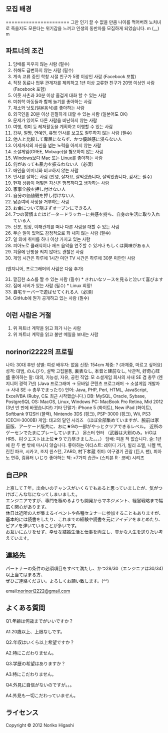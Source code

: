 모집 배경
------
======================
그만 인기 끌 수 없을 만큼 나이를 먹어버려 노처녀로 죽을지도
모른다는 위기감을 느끼고 인생의 동반자를 모집하게 되었습니다. m (__) m

파트너의 조건
------
1. 담배를 피우지 않는 사람 (필수)
2. 취해도 급변하지 않는 사람 (필수)
3. 계속 교류 중인 학창 시절 친구가 5명 이상인 사람 (Facebook 포함)
4. 직장 동료나 업무 관계자를 제외하고 1년 이상 교류한 친구가 20명 이상인 사람 (Facebook 포함)
5. 이웃 사촌과 30분 이상 즐겁게 대화 할 수 있는 사람
6. 미취학 아동들과 함께 놀기를 좋아하는 사람
7. 채소와 낫토(일본음식)를 좋아하는 사람
8. 외국인을 20분 이상 친절하게 대할 수 있는 사람 (일본어도 OK)
9. 문제가 있어도 다른 사람을 비난하지 않는 사람
10. 여행, 취미 등 레저활동을 계획하고 이행할 수 있는 사람
11. 갑부, 얼짱, 연예인, 유명 인사를 보고도 질투하지 않는 사람 (필수)
12. 他人と比較して卑屈にならず、かつ優越感に浸らない人
13. 어제까지의 자신을 넘는 노력을 아끼지 않는 사람
14. 소셜게임(GREE, Mobage)을 혐오하지 않는 사람
15. Windows보다 Mac 또는 Linux를 좋아하는 사람
16. 何があっても暴力を振るわない人（必須）
17. 애인을 어머니와 비교하지 않는 사람
18. 인사를 잘하는 사람 (안녕, 잘자요, 잘먹겠습니다, 잘먹었습니다, 감사는 필수)
19. 현재 상황이 어떻든 자신은 행복하다고 생각하는 사람
20. 家事全般を押し付けない人
21. 自分の価値観を押し付けない人
22. 남존여비 사상을 거부하는 사람
23. お金について隠さずオープンにできる人
24. 7つの習慣またはピータードラッカーに共感を持ち、自身の生活に取り入れている人
25. 신분, 입장, 이해관계를 떠나 다른 사람을 대할 수 있는 사람
26. 무슨 일이 있어도 감정적으로 화 내지 않는 사람 (필수)
27. 일 외에 취미를 하나 이상 가지고 있는 사람
28. 피아노로 클래식이나 재즈 음악을 연주할 수 있거나 もしくは興味がある人
29. 겨울에 난방을 켜지 않아도 괜찮은 사람
30. 게임 시간은 하루에 1시간 미만 TV 시간은 하루에 30분 미만인 사람

(엔지니어, 프로그래머의 사람은 다음 추가)

31. 깔끔한 소스를 짤 수 있는 사람 (필수) * きれいなソースを見ると泣いて喜びます
32. 집에 서버가 있는 사람 (필수) * Linux 희망!
33. 自宅サーバーで遊ばせてくれる人（必須）
34. GitHub에 뭔가 공개하고 있는 사람 (필수)

이런 사람은 거절
------
1. 위 파트너 계약을 읽고 화가 나는 사람
2. 위 파트너 계약을 읽고 불만 메일을 보내는 사람

norinori2222의 프로필
------
나이: 30대 후반
성별: 여성
배우자: 없음
신장: 154cm
체중: ? (과체중, 마르고 싶어요)
성격: 대범, のんびり, 살짝 고집불통, 裏表なし, 本音と建前なし, 낙관적, 好奇心旺盛
좋아하는 말: 대의, 가능성, 자유, 공헌
직업: 모 소셜게임 회사의 사내 SE 겸 총무 (엔지니어 경력 7년)
(Java 프로그래머 → 모바일 콘텐츠 프로그래머 → 소셜게임 개발자 → 사내 SE → 총무でまったり)
언어: Java, PHP, Perl, HTML, JavaScript, ExcelVBA
(Ruby, C도 최근 시작했습니다.)
DB: MySQL, Oracle, Sybase, PostgreSQL
OS: MacOS, Linux, Windows
PC: MacBook Pro Retina, Mid 2012 (3년 반 만에 바꿨습니다!)
기타 단말기: iPhone 5 (화이트), New iPad (화이트), Softbank 912SH (블랙), Nintendo 3DS (핑크), PSP-3000 (핑크), Wii, PS3 (CECH-3000B)
게임: 태고의 달인 시리즈
（ほぼ全部集めていますが、腕前は家庭版、アーケード版共に、おに★9の一部がやっとクリアできるレベル。 近所のゲーセンでたまにプレーしています。）
몬스터 헌터
（武器は大剣のみ。triGはHR5、村クエストは上位★９で力尽きました。。。）
담배: 피운 적 없습니다.
술: 1년에 한 두 번 밖에 마시지 않습니다.
좋아하는 아티스트: 레이디 가가, 빌리 조엘, 니켈 백, 린킨 파크, 시카고, 조지 윈스턴, ZARD, 村下孝蔵
취미: 야구경기 관람 (巨人 팬), 피아노 연주, 컴퓨터 いじり
좋아하는 책: <7가지 습관> (스티븐 R · 코비) 시리즈

自己PR
------
上京して７年。出会いのチャンスがいくらでもあると思っていましたが、気がつけばこんな年になってしまいました。  
エンジニアですが、専門を極めるよりも開発からマネジメント、経営戦略まで幅広く関心があります。  
休日は近所の人が集まるイベントや各種セミナーに参加することもありますが、  
基本的には読書をしたり、これまでの経験や読書を元にアイデアをまとめたり、ピアノを弾いていることが多いです。  
お互いにムリをせず、幸せな結婚生活と仕事を両立し、豊かな人生を送りたい考えています。

連絡先
------
パートナーの条件の必須項目をすべて満たし、かつ28/30（エンジニアは30/34)以上当てはまる方、  
ぜひご連絡ください。よろしくお願い致します。(^^)

email:norinori2222@gmail.com

よくある質問
------
Q1.年齢は何歳までがいいですか？  

A1.20歳以上、上限なしです。  

Q2.年収はいくら以上希望ですか？  

A2.特にこだわりません。

Q3.学歴の希望はありますか？

A3.特にこだわりません。

Q4.外見に自信がないのですが。。。

A4.外見も一切こだわっていません。

ライセンス
----------
Copyright &copy; 2012 Noriko Higashi 